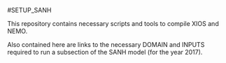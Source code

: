 #SETUP_SANH

This repository contains necessary scripts and tools to compile XIOS and NEMO.

Also contained here are links to the necessary DOMAIN and INPUTS required to run a subsection of the SANH model (for the year 2017).
